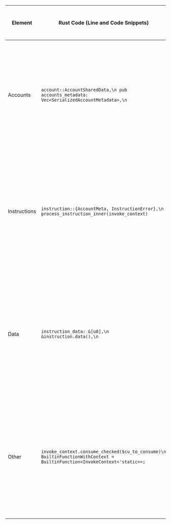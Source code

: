 | Element      | Rust Code (Line and Code Snippets) | What it’s doing - How consume Program? | How would you optimize this? |
|--------------|-------------------------------------|----------------------------------------|------------------------------|
| Accounts     | `account::AccountSharedData,\n pub accounts_metadata: Vec<SerializedAccountMetadata>,\n` | These lines reference account data, specifically shared account states and metadata. These structures track the state of accounts involved in program execution. | Consider optimizing memory access patterns by caching account metadata when possible. Reduce unnecessary cloning of account data. |
| Instructions | `instruction::{AccountMeta, InstructionError},\n process_instruction_inner(invoke_context)` | Handles instructions issued to Solana programs, including error handling and instruction metadata. Instructions dictate the flow of execution by sending messages between accounts. | Optimize instruction processing by reducing branching and simplifying logic for repetitive instruction handling. |
| Data         | `instruction_data: &[u8],\n &instruction.data(),\n` | Refers to the data payload sent along with an instruction, often a serialized array of bytes representing program input. This data gets interpreted and processed by the program. | Compress data sent within instructions to reduce bandwidth and processing time, or use memory-efficient structures. |
| Other        | `invoke_context.consume_checked($cu_to_consume)\n BuiltinFunctionWithContext = BuiltinFunction<InvokeContext<'static>>;` | This handles the invocation context, including managing compute units (CU) consumed by instructions. It defines built-in functions that programs can use during their execution. | Reduce unnecessary CU consumption by precomputing common operations. Optimize the handling of built-in functions for performance. |
